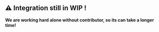 ## ⚠️ Integration still in WIP !
**We are working hard alone without contributor, so its can take a longer time!**
